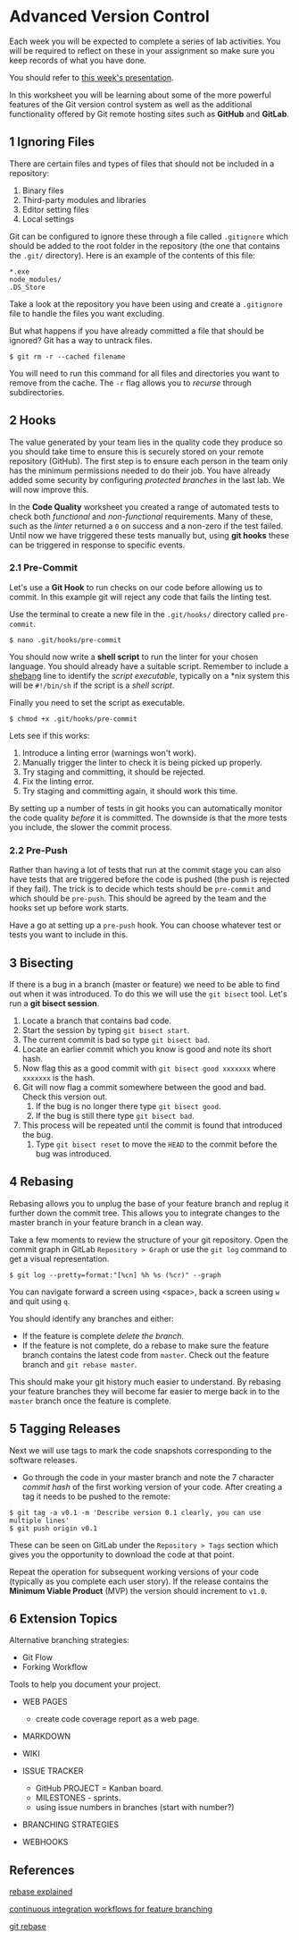 # Advanced Version Control

Each week you will be expected to complete a series of lab activities. You will be required to reflect on these in your assignment so make sure you keep records of what you have done.

You should refer to [this week's presentation](https://drive.google.com/open?id=1JmtlJWZy5Y5pFhDoggkLzaCSrbSa3plBh105nZtU2qA).

In this worksheet you will be learning about some of the more powerful features of the Git version control system as well as the additional functionality offered by Git remote hosting sites such as **GitHub** and **GitLab**.

## 1 Ignoring Files

There are certain files and types of files that should not be included in a repository:

1. Binary files
2. Third-party modules and libraries
3. Editor setting files
4. Local settings

Git can be configured to ignore these through a file called `.gitignore` which should be added to the root folder in the repository (the one that contains the `.git/` directory). Here is an example of the contents of this file:

```
*.exe
node_modules/
.DS_Store
```

Take a look at the repository you have been using and create a `.gitignore` file to handle the files you want excluding.

But what happens if you have already committed a file that should be ignored? Git has a way to untrack files.

```shell
$ git rm -r --cached filename
```

You will need to run this command for all files and directories you want to remove from the cache. The `-r` flag allows you to _recurse_ through subdirectories.

## 2 Hooks

The value generated by your team lies in the quality code they produce so you should take time to ensure this is securely stored on your remote repository (GitHub). The first step is to ensure each person in the team only has the minimum permissions needed to do their job. You have already added some security by configuring _protected branches_ in the last lab. We will now improve this.

In the **Code Quality** worksheet you created a range of automated tests to check both _functional_ and _non-functional_ requirements. Many of these, such as the _linter_ returned a `0` on success and a non-zero if the test failed. Until now we have triggered these tests manually but, using **git hooks** these can be triggered in response to specific events.

### 2.1 Pre-Commit

Let's use a **Git Hook** to run checks on our code before allowing us to commit. In this example git will reject any code that fails the linting test.

Use the terminal to create a new file in the `.git/hooks/` directory called `pre-commit`.

```shell
$ nano .git/hooks/pre-commit
```

You should now write a **shell script** to run the linter for your chosen language. You should already have a suitable script. Remember to include a [shebang](https://en.wikipedia.org/wiki/Shebang_(Unix)) line to identify the _script executable_, typically on a *nix system this will be `#!/bin/sh` if the script is a _shell script_.

Finally you need to set the script as executable.

```shell
$ chmod +x .git/hooks/pre-commit
```

Lets see if this works:

1. Introduce a linting error (warnings won't work).
2. Manually trigger the linter to check it is being picked up properly.
3. Try staging and committing, it should be rejected.
4. Fix the linting error.
5. Try staging and committing again, it should work this time.

By setting up a number of tests in git hooks you can automatically monitor the code quality _before_ it is committed. The downside is that the more tests you include, the slower the commit process.

### 2.2 Pre-Push

Rather than having a lot of tests that run at the commit stage you can also have tests that are triggered before the code is pushed (the push is rejected if they fail). The trick is to decide which tests should be `pre-commit` and which should be `pre-push`. This should be agreed by the team and the hooks set up before work starts.

Have a go at setting up a `pre-push` hook. You can choose whatever test or tests you want to include in this.

## 3 Bisecting

If there is a bug in a branch (master or feature) we need to be able to find out when it was introduced. To do this we will use the `git bisect` tool. Let's run a **git bisect session**.

1. Locate a branch that contains bad code.
2. Start the session by typing `git bisect start`.
3. The current commit is bad so type `git bisect bad`.
4. Locate an earlier commit which you know is good and note its short hash.
5. Now flag this as a good commit with `git bisect good xxxxxxx` where `xxxxxxx` is the hash.
6. Git will now flag a commit somewhere between the good and bad. Check this version out.
    1. If the bug is no longer there type `git bisect good`.
    2. If the bug is still there type `git bisect bad`.
7. This process will be repeated until the commit is found that introduced the bug.
    1. Type `git bisect reset` to move the `HEAD` to the commit before the bug was introduced.

## 4 Rebasing

Rebasing allows you to unplug the base of your feature branch and replug it further down the commit tree. This allows you to integrate changes to the master branch in your feature branch in a clean way.

Take a few moments to review the structure of your git repository. Open the commit graph in GitLab `Repository > Graph` or use the `git log` command to get a visual representation.

```shell
$ git log --pretty=format:"[%cn] %h %s (%cr)" --graph
```

You can navigate forward a screen using &lt;space&gt;, back a screen using `w` and quit using `q`.

You should identify any branches and either:

- If the feature is complete _delete the branch_.
- If the feature is not complete, do a rebase to make sure the feature branch contains the latest code from `master`. Check out the feature branch and `git rebase master`.

This should make your git history much easier to understand. By rebasing your feature branches they will become far easier to merge back in to the `master` branch once the feature is complete.

## 5 Tagging Releases

Next we will use tags to mark the code snapshots corresponding to the software releases.

- Go through the code in your master branch and note the 7 character _commit hash_ of the first working version of your code. After creating a tag it needs to be pushed to the remote:

```shell
$ git tag -a v0.1 -m 'Describe version 0.1 clearly, you can use multiple lines'
$ git push origin v0.1
```

These can be seen on GitLab under the `Repository > Tags` section which gives you the opportunity to download the code at that point.

Repeat the operation for subsequent working versions of your code (typically as you complete each user story). If the release contains the **Minimum Viable Product** (MVP) the version should increment to `v1.0`.

## 6 Extension Topics

Alternative branching strategies:

- Git Flow
- Forking Workflow

Tools to help you document your project.

- WEB PAGES
    - create code coverage report as a web page.
- MARKDOWN
- WIKI

- ISSUE TRACKER
    - GitHub PROJECT = Kanban board.
    - MILESTONES - sprints.
    - using issue numbers in branches (start with number?)
- BRANCHING STRATEGIES
- WEBHOOKS

## References

[rebase explained](https://medium.freecodecamp.org/git-rebase-and-the-golden-rule-explained-70715eccc372)


[continuous integration workflows for feature branching](https://www.atlassian.com/continuous-delivery/continuous-integration-workflows-for-feature-branching)

[git rebase](https://www.atlassian.com/git/tutorials/rewriting-history/git-rebase)